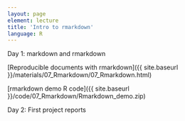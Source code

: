 ```yaml
---
layout: page
element: lecture
title: 'Intro to rmarkdown'
language: R
---
```


Day 1: markdown and rmarkdown

[Reproducible documents with rmarkdown]({{ site.baseurl }}/materials/07_Rmarkdown/07_Rmarkdown.html)

[rmarkdown demo R code]({{ site.baseurl }}/code/07_Rmarkdown/Rmarkdown_demo.zip)


Day 2: First project reports
